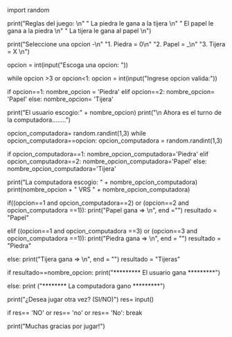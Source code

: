 import random

print("Reglas del juego: \n"
" La piedra le gana a la tijera \n"
" El papel le gana a la piedra \n"
" La tijera le gana al papel \n")

print("Seleccione una opcion -\n"
"1. Piedra = 0\n"
"2. Papel = _\n"
"3. Tijera = X \n")

opcion = int(input("Escoga una opcion: "))

while opcion >3 or opcion<1:
  opcion = int(input("Ingrese opcion valida:"))

if opcion==1:
  nombre_opcion = 'Piedra'
elif opcion==2:
  nombre_opcion= 'Papel'
else:
  nombre_opcion= 'Tijera'

print("El usuario escogio:" + nombre_opcion)
print("\n Ahora es el turno de la computadora........")

opcion_computadora= random.randint(1,3)
while opcion_computadora==opcion:
  opcion_computadora = random.randint(1,3)

if opcion_computadora==1:
  nombre_opcion_computadora='Piedra'
elif opcion_computadora==2:
  nombre_opcion_computadora='Papel'
else:
    nombre_opcion_computadora='Tijera'

print("La computadora escogio: " + nombre_opcion_computadora)
print(nombre_opcion + " VRS " + nombre_opcion_computadora)

if((opcion==1 and opcion_computadora==2) or
(opcion==2 and opcion_computadora ==1)):
  print("Papel gana => \n", end ="")
  resultado = "Papel"

elif ((opcion==1 and opcion_computadora  ==3) or
  (opcion==3 and opcion_computadora ==1)):
  print("Piedra gana => \n", end = "")
  resultado = "Piedra"

else:
  print("Tijera gana => \n", end = "")
  resultado = "Tijeras"

if resultado==nombre_opcion:
  print("********* El usuario gana *********")

else:
  print ("******** La computadora gano *********")

print("¿Desea jugar otra vez? (SI/NO)")
res= input()

if res== 'NO' or res== 'no' or res== 'No':
  break

print("Muchas gracias por jugar!")
